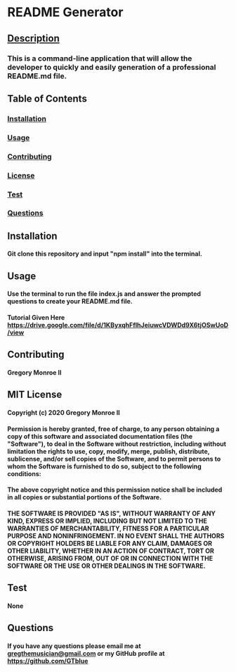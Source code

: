 
# README Generator

## [Description](#description)

### This is a command-line application that will allow the developer to quickly and easily generation of a professional README.md file. 

## Table of Contents

### [Installation](#installation)
### [Usage](#usage)
### [Contributing](#contributing)
### [License](#license)
### [Test](#test)
### [Questions](#questions)

## Installation

#### Git clone this repository and input "npm install" into the terminal. 

## Usage

#### Use the terminal to run the file index.js and answer the prompted questions to create your README.md file.

#### Tutorial Given Here  https://drive.google.com/file/d/1KByxqhFflhJeiuwcVDWDd9X6tjOSwUoD/view

## Contributing

#### Gregory Monroe II

## MIT License

#### Copyright (c) 2020 Gregory Monroe II

#### Permission is hereby granted, free of charge, to any person obtaining a copy of this software and associated documentation files (the "Software"), to deal in the Software without restriction, including without limitation the rights to use, copy, modify, merge, publish, distribute, sublicense, and/or sell copies of the Software, and to permit persons to whom the Software is furnished to do so, subject to the following conditions:

#### The above copyright notice and this permission notice shall be included in all copies or substantial portions of the Software.

#### THE SOFTWARE IS PROVIDED "AS IS", WITHOUT WARRANTY OF ANY KIND, EXPRESS OR IMPLIED, INCLUDING BUT NOT LIMITED TO THE WARRANTIES OF MERCHANTABILITY, FITNESS FOR A PARTICULAR PURPOSE AND NONINFRINGEMENT. IN NO EVENT SHALL THE AUTHORS OR COPYRIGHT HOLDERS BE LIABLE FOR ANY CLAIM, DAMAGES OR OTHER LIABILITY, WHETHER IN AN ACTION OF CONTRACT, TORT OR OTHERWISE, ARISING FROM, OUT OF OR IN CONNECTION WITH THE SOFTWARE OR THE USE OR OTHER DEALINGS IN THE SOFTWARE.
        
## Test

#### None 

## Questions

#### If you have any questions please email me at gregthemusician@gmail.com or my GitHub profile at https://github.com/GTblue

